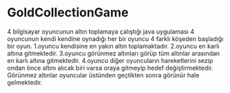 # GoldCollectionGame
4 bilgisayar oyuncunun altın toplamaya çalıştığı java uygulaması
4 oyuncunun kendi kendine oynadığı her bir oyuncu 4 farklı köşeden başladığı bir oyun.
1.oyuncu kendisine en yakın altın toplamaktadır.
2.oyuncu  en karlı altına  gitmektedir.
3.oyuncu görünmez altınları görüp tüm altınlar arasından en karlı altına gitmektedir.
4.oyuncu diğer oyuncuların hareketlerini sezip ondan önce altını alıcak biri varsa oraya gitmeyip hedef değiştirmektedir.
Görünmez altınlar oyuncular üstünden geçtikten sonra görünür hale gelmektedir.
